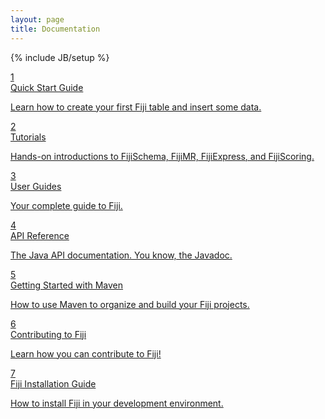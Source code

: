 ```yaml
---
layout: page
title: Documentation
---
```

{% include JB/setup %}

<script>
  (function(i,s,o,g,r,a,m){i['GoogleAnalyticsObject']=r;i[r]=i[r]||function(){
  (i[r].q=i[r].q||[]).push(arguments)},i[r].l=1*new Date();a=s.createElement(o),
  m=s.getElementsByTagName(o)[0];a.async=1;a.src=g;m.parentNode.insertBefore(a,m)
  })(window,document,'script','//www.google-analytics.com/analytics.js','ga');

  ga('create', 'UA-50603208-1', 'docs.fiji.org');
  ga('send', 'pageview');

</script>
<div class="row-fluid home-box">
  <div class="span3">
    <a href="{{ site.fiji_url }}/quick-start-guide-2014/" class="boxlink">
      <div class="well">
        <div class="large-number">1</div>
        <div class="title">Quick Start Guide</div>
        <p class="description">
          Learn how to create your first Fiji table and insert some data.
        </p>
      </div>
    </a>
  </div>
  <div class="span3">
    <a href="{{ site.tutorial_url }}.html" class="boxlink">
      <div class="well">
        <div class="large-number">2</div>
        <div class="title">Tutorials</div>
        <p class="description">
          Hands-on introductions to FijiSchema, FijiMR, FijiExpress, and FijiScoring.
        </p>
      </div>
    </a>
  </div>
<div class="span3">
    <a href="{{ site.userguide_url }}.html" class="boxlink">
      <div class="well">
        <div class="large-number">3</div>
        <div class="title">User Guides</div>
        <p class="description">
          Your complete guide to Fiji.
        </p>
      </div>
    </a>
  </div> 
   <div class="span3">
    <a href="{{ site.api_url }}" class="boxlink">
      <div class="well">
        <div class="large-number">4</div>
        <div class="title">API Reference</div>
        <p class="description">
          The Java API documentation. You know, the Javadoc.
        </p>
      </div>
    </a>
  </div>
</div>

<div class="row-fluid home-box">
 
  <div class="span3">
    <a href="http://www.fiji.org/getting-started-with-maven-2014-2/" class="boxlink">
      <div class="well">
        <div class="large-number">5</div>
        <div class="title">Getting Started with Maven</div>
        <p class="description">
          How to use Maven to organize and build your Fiji projects.
        </p>
      </div>
    </a>
  </div>
   <div class="span3">
    <a href="http://www.fiji.org/contributing-to-fiji-2014/" class="boxlink">
      <div class="well">
        <div class="large-number">6</div>
        <div class="title">Contributing to Fiji</div>
        <p class="description">
          Learn how you can contribute to Fiji!
        </p>
      </div>
    </a>
  </div>
  <div class="span3">
    <a href="http://www.fiji.org/installation-2014/" class="boxlink">
      <div class="well">
        <div class="large-number">7</div>
        <div class="title">Fiji Installation Guide</div>
        <p class="description">
          How to install Fiji in your development environment.
        </p>
      </div>
    </a>
  </div>
</div>
